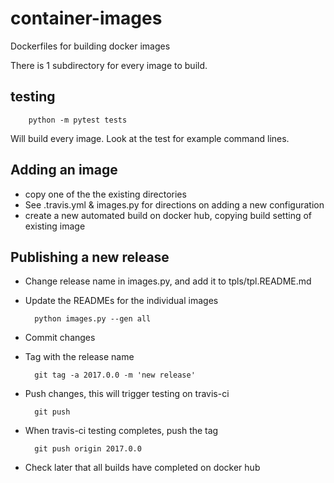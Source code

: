 # container-images
Dockerfiles for building docker images

There is 1 subdirectory for every image to build.

## testing

        python -m pytest tests

Will build every image. Look at the test for example command lines.

## Adding an image

* copy one of the the existing directories
* See .travis.yml & images.py for directions on adding a new configuration
* create a new automated build on docker hub, copying build setting of existing image

## Publishing a new release

* Change release name in images.py, and add it to tpls/tpl.README.md
* Update the READMEs for the individual images

        python images.py --gen all

* Commit changes
* Tag with the release name

        git tag -a 2017.0.0 -m 'new release'

* Push changes, this will trigger testing on travis-ci

        git push

* When travis-ci testing completes, push the tag

        git push origin 2017.0.0

* Check later that all builds have completed on docker hub
